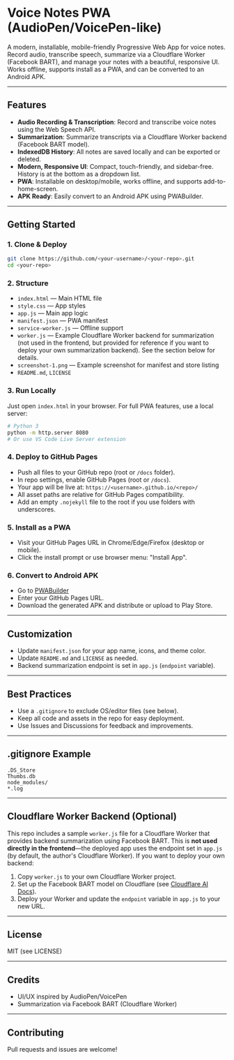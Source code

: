 # Voice Notes PWA (AudioPen/VoicePen-like)

A modern, installable, mobile-friendly Progressive Web App for voice notes. Record audio, transcribe speech, summarize via a Cloudflare Worker (Facebook BART), and manage your notes with a beautiful, responsive UI. Works offline, supports install as a PWA, and can be converted to an Android APK.

---

## Features
- **Audio Recording & Transcription**: Record and transcribe voice notes using the Web Speech API.
- **Summarization**: Summarize transcripts via a Cloudflare Worker backend (Facebook BART model).
- **IndexedDB History**: All notes are saved locally and can be exported or deleted.
- **Modern, Responsive UI**: Compact, touch-friendly, and sidebar-free. History is at the bottom as a dropdown list.
- **PWA**: Installable on desktop/mobile, works offline, and supports add-to-home-screen.
- **APK Ready**: Easily convert to an Android APK using PWABuilder.

---

## Getting Started

### 1. Clone & Deploy
```sh
git clone https://github.com/<your-username>/<your-repo>.git
cd <your-repo>
```

### 2. Structure
- `index.html` — Main HTML file
- `style.css` — App styles
- `app.js` — Main app logic
- `manifest.json` — PWA manifest
- `service-worker.js` — Offline support
- `worker.js` — Example Cloudflare Worker backend for summarization (not used in the frontend, but provided for reference if you want to deploy your own summarization backend). See the section below for details.
- `screenshot-1.png` — Example screenshot for manifest and store listing
- `README.md`, `LICENSE`

### 3. Run Locally
Just open `index.html` in your browser. For full PWA features, use a local server:
```sh
# Python 3
python -m http.server 8080
# Or use VS Code Live Server extension
```

### 4. Deploy to GitHub Pages
- Push all files to your GitHub repo (root or `/docs` folder).
- In repo settings, enable GitHub Pages (root or `/docs`).
- Your app will be live at: `https://<username>.github.io/<repo>/`
- All asset paths are relative for GitHub Pages compatibility.
- Add an empty `.nojekyll` file to the root if you use folders with underscores.

### 5. Install as a PWA
- Visit your GitHub Pages URL in Chrome/Edge/Firefox (desktop or mobile).
- Click the install prompt or use browser menu: "Install App".

### 6. Convert to Android APK
- Go to [PWABuilder](https://www.pwabuilder.com/)
- Enter your GitHub Pages URL.
- Download the generated APK and distribute or upload to Play Store.

---

## Customization
- Update `manifest.json` for your app name, icons, and theme color.
- Update `README.md` and `LICENSE` as needed.
- Backend summarization endpoint is set in `app.js` (`endpoint` variable).

---

## Best Practices
- Use a `.gitignore` to exclude OS/editor files (see below).
- Keep all code and assets in the repo for easy deployment.
- Use Issues and Discussions for feedback and improvements.

---

## .gitignore Example
```
.DS_Store
Thumbs.db
node_modules/
*.log
```

---

## Cloudflare Worker Backend (Optional)

This repo includes a sample `worker.js` file for a Cloudflare Worker that provides backend summarization using Facebook BART. This is **not used directly in the frontend**—the deployed app uses the endpoint set in `app.js` (by default, the author's Cloudflare Worker). If you want to deploy your own backend:

1. Copy `worker.js` to your own Cloudflare Worker project.
2. Set up the Facebook BART model on Cloudflare (see [Cloudflare AI Docs](https://developers.cloudflare.com/workers-ai/models/)).
3. Deploy your Worker and update the `endpoint` variable in `app.js` to your new URL.

---

## License
MIT (see LICENSE)

---

## Credits
- UI/UX inspired by AudioPen/VoicePen
- Summarization via Facebook BART (Cloudflare Worker)

---

## Contributing
Pull requests and issues are welcome!
